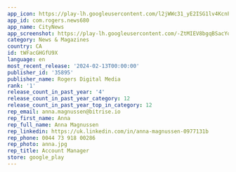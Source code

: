 ```yaml
---
app_icon: https://play-lh.googleusercontent.com/l2jWWc31_yE2ISG1lv4KcnPugGVAiZupiDUrMNAq3QGu3KguvLltLhsVmBJ7V4yjaJ2R
app_id: com.rogers.news680
app_name: CityNews
app_screenshot: https://play-lh.googleusercontent.com/-ZtMIEV8bgqBSacYobuNKsCNIz7J-W5bLs2Cx0eY1TW_ygefplVCG43G5jdnAO_2eYo
category: News & Magazines
country: CA
id: tWFacGHGfU9X
language: en
most_recent_release: '2024-02-13T00:00:00'
publisher_id: '35895'
publisher_name: Rogers Digital Media
rank: '1'
release_count_in_past_year: '4'
release_count_in_past_year_category: 12
release_count_in_past_year_top_in_category: 12
rep_email: anna.magnussen@bitrise.io
rep_first_name: Anna
rep_full_name: Anna Magnussen
rep_linkedin: https://uk.linkedin.com/in/anna-magnussen-0977131b
rep_phone: 0044 73 918 00286
rep_photo: anna.jpg
rep_title: Account Manager
store: google_play
---
```

